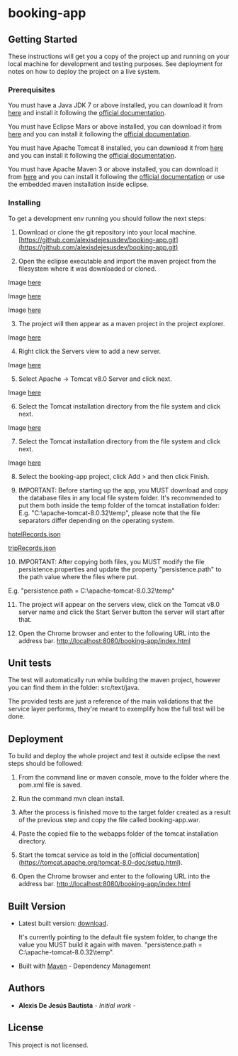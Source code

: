 # booking-app


## Getting Started

These instructions will get you a copy of the project up and running on your local machine for development and testing purposes. See deployment for notes on how to deploy the project on a live system.

### Prerequisites

You must have a Java JDK 7 or above installed, you can download it from [here](http://www.oracle.com/technetwork/java/javase/downloads/jdk8-downloads-2133151.html) and install it following the [official documentation](http://docs.oracle.com/javase/8/docs/technotes/guides/install/install_overview.html).

You must have Eclipse Mars or above installed, you can download it from [here](http://www.eclipse.org/downloads/) and you can install it following the [official documentation](https://wiki.eclipse.org/Eclipse/Installation#Eclipse_4.5_.28Mars.29).

You must have Apache Tomcat 8 installed, you can download it from [here](https://tomcat.apache.org/download-80.cgi) and you can install it following the [official documentation](https://tomcat.apache.org/tomcat-8.0-doc/index.html).

You must have Apache Maven 3 or above installed, you can download it from [here](https://maven.apache.org/download.cgi) and you can install it following the [official documentation](https://maven.apache.org/install.html) or use the embedded maven installation inside eclipse.

### Installing

To get a development env running you should follow the next steps:

1. Download or clone the git repository into your local machine.
[https://github.com/alexisdejesusdev/booking-app.git](https://github.com/alexisdejesusdev/booking-app.git)

2. Open the eclipse executable and import the maven project from the filesystem where it was downloaded or cloned.

Image [here](https://drive.google.com/open?id=0B0VKN70UtF7nMkpIcGdXRTFZRlU)

Image [here](https://drive.google.com/open?id=0B0VKN70UtF7ndFRMR1hHaFRVRkE)

Image [here](https://drive.google.com/open?id=0B0VKN70UtF7nR2xERWJMNC05c2s)

3. The project will then appear as a maven project in the project explorer.

Image [here](https://drive.google.com/open?id=0B0VKN70UtF7nQmhWMTdDblF0dEE)

4. Right click the Servers view to add a new server.

Image [here](https://drive.google.com/open?id=0B0VKN70UtF7nUVJDWVVUSVJGdTA)

5. Select Apache -> Tomcat v8.0 Server and click next.

Image [here](https://drive.google.com/open?id=0B0VKN70UtF7nR3dMa0k2cHFqM28)

6. Select the Tomcat installation directory from the file system and click next.

Image [here](https://drive.google.com/open?id=0B0VKN70UtF7ndFlDUGVUMDVvQU0)

7. Select the Tomcat installation directory from the file system and click next.

Image [here](https://drive.google.com/open?id=0B0VKN70UtF7ndFlDUGVUMDVvQU0)

8. Select the booking-app project, click Add > and then click Finish.

9. IMPORTANT: Before starting up the app, you MUST download and copy the database files in any local file system folder. It's recommended to put them both inside the temp folder of the tomcat installation folder: E.g. "C:\\apache-tomcat-8.0.32\\temp", please note that the file separators differ depending on the operating system.

[hotelRecords.json](https://drive.google.com/open?id=0B0VKN70UtF7nTDYzZlBTN3VIa1k)

[tripRecords.json](https://drive.google.com/open?id=0B0VKN70UtF7nUnFnOUNFM2VHVTg)

10. IMPORTANT: After copying both files, you MUST modify the file persistence.properties and update the property "persistence.path" to the path value where the files where put. 

E.g. "persistence.path = C:\\apache-tomcat-8.0.32\\temp"

11. The project will appear on the servers view, click on the Tomcat v8.0 server name and click the Start Server button the server will start after that.

12. Open the Chrome browser and enter to the following URL into the address bar. [http://localhost:8080/booking-app/index.html](http://localhost:8080/booking-app/index.html)

## Unit tests

The test will automatically run while building the maven project, however you can find them in the folder: src/text/java. 

The provided tests are just a reference of the main validations that the service layer performs, they're meant to exemplify how the full test will be done.  


## Deployment

To build and deploy the whole project and test it outside eclipse the next steps should be followed:

1. From the command line or maven console, move to the folder where the pom.xml file is saved.

2. Run the command mvn clean install.

3. After the process is finished move to the target folder created as a result of the previous step and copy the file called booking-app.war.

4. Paste the copied file to the webapps folder of the tomcat installation directory.

5. Start the tomcat service as told in the [official documentation] (https://tomcat.apache.org/tomcat-8.0-doc/setup.html).

6. Open the Chrome browser and enter to the following URL into the address bar. [http://localhost:8080/booking-app/index.html](http://localhost:8080/booking-app/index.html)

## Built Version

* Latest built version: [download](https://drive.google.com/open?id=0B0VKN70UtF7nNjV6VmNYMTUyTUk).

  It's currently pointing to the default file system folder, to change the value you MUST build it again with maven. 
  "persistence.path = C:\\apache-tomcat-8.0.32\\temp".

* Built with [Maven](https://maven.apache.org/) - Dependency Management

## Authors

* **Alexis De Jesús Bautista** - *Initial work* -

## License

This project is not licensed.

